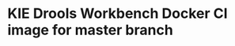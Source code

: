KIE Drools Workbench Docker CI image for master branch
======================================================

